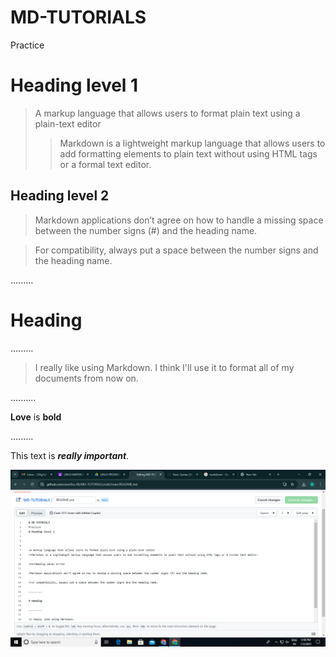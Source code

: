 # MD-TUTORIALS
Practice 
# Heading level 1



>A markup language that allows users to format plain text using a plain-text editor
>>Markdown is a lightweight markup language that allows users to add formatting elements to plain text without using HTML tags or a formal text editor.

<h2>Heading level 2</h2>

>Markdown applications don’t agree on how to handle a missing space between the number signs (#) and the heading name.

>For compatibility, always put a space between the number signs and the heading name.

.........

# Heading

.........

>I really like using Markdown.
>I think I'll use it to format all of my documents from now on.

..........

**Love** is **bold**

.........

This text is ***really important***.

![screenshot](pic1.png)

